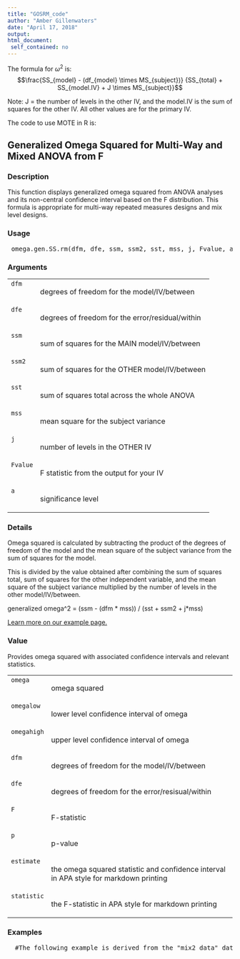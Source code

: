```yaml
---
title: "GOSRM_code"
author: "Amber Gillenwaters"
date: "April 17, 2018"
output: 
html_document:
 self_contained: no
---
```


The formula for $\omega^2$ is: $$\frac{SS_{model} - (df_{model} \times MS_{subject})} 
{SS_{total} + SS_{model.IV} + J \times MS_{subject}}$$

Note: J = the number of levels in the other IV, and the model.IV is the sum of squares for the other IV. All other values are for the primary IV. 

The code to use MOTE in R is: 
 

 
<h2>Generalized Omega Squared for Multi-Way and Mixed ANOVA from F</h2>  <h3>Description</h3>  <p>This function displays generalized omega squared from ANOVA analyses and its non-central confidence interval based on the F distribution. This formula is appropriate for multi-way repeated measures designs and mix level designs. </p>   <h3>Usage</h3>  <pre> omega.gen.SS.rm(dfm, dfe, ssm, ssm2, sst, mss, j, Fvalue, a = 0.05) </pre>   <h3>Arguments</h3>  <table summary="R argblock"> <tr valign="top"><td><code>dfm</code></td> <td> <p>degrees of freedom for the model/IV/between</p> </td></tr> <tr valign="top"><td><code>dfe</code></td> <td> <p>degrees of freedom for the error/residual/within</p> </td></tr> <tr valign="top"><td><code>ssm</code></td> <td> <p>sum of squares for the MAIN model/IV/between</p> </td></tr> <tr valign="top"><td><code>ssm2</code></td> <td> <p>sum of squares for the OTHER model/IV/between</p> </td></tr> <tr valign="top"><td><code>sst</code></td> <td> <p>sum of squares total across the whole ANOVA</p> </td></tr> <tr valign="top"><td><code>mss</code></td> <td> <p>mean square for the subject variance</p> </td></tr> <tr valign="top"><td><code>j</code></td> <td> <p>number of levels in the OTHER IV</p> </td></tr> <tr valign="top"><td><code>Fvalue</code></td> <td> <p>F statistic from the output for your IV</p> </td></tr> <tr valign="top"><td><code>a</code></td> <td> <p>significance level</p> </td></tr> </table>   <h3>Details</h3>  <p>Omega squared is calculated by subtracting the product of the degrees of freedom of the model and the mean square of the subject variance from the sum of squares for the model. </p> <p>This is divided by the value obtained after combining the sum of squares total, sum of squares for the other independent variable, and the mean square of the subject variance multiplied by the number of levels in the other model/IV/between. </p> <p>generalized omega^2 = (ssm - (dfm * mss)) / (sst + ssm2 + j*mss) </p> <p><a href="https://www.aggieerin.com/shiny-server/tests/gosrmss.html">Learn more on our example page.</a> </p>   <h3>Value</h3>  <p>Provides omega squared with associated confidence intervals and relevant statistics. </p> <table summary="R valueblock"> <tr valign="top"><td><code>omega</code></td> <td> <p>omega squared</p> </td></tr> <tr valign="top"><td><code>omegalow</code></td> <td> <p>lower level confidence interval of omega</p> </td></tr> <tr valign="top"><td><code>omegahigh</code></td> <td> <p>upper level confidence interval of omega</p> </td></tr> <tr valign="top"><td><code>dfm</code></td> <td> <p>degrees of freedom for the model/IV/between</p> </td></tr> <tr valign="top"><td><code>dfe</code></td> <td> <p>degrees of freedom for the error/resisual/within</p> </td></tr> <tr valign="top"><td><code>F</code></td> <td> <p>F-statistic</p> </td></tr> <tr valign="top"><td><code>p</code></td> <td> <p>p-value</p> </td></tr> <tr valign="top"><td><code>estimate</code></td> <td> <p>the omega squared statistic and confidence interval in APA style for markdown printing</p> </td></tr> <tr valign="top"><td><code>statistic</code></td> <td> <p>the F-statistic in APA style for markdown printing</p> </td></tr> </table>   <h3>Examples</h3>  <pre>  #The following example is derived from the "mix2_data" dataset, included #in the MOTE library.  #Given previous research, we know that backward strength in free #association tends to increase the ratings participants give when #you ask them how many people out of 100 would say a word in #response to a target word (like Family Feud). This result is #tied to people’s overestimation of how well they think they know #something, which is bad for studying. So, we gave people instructions #on how to ignore the BSG.  Did it help? Is there an interaction #between BSG and instructions given?  library(ez) mix2_data$partno = 1:nrow(mix2_data)  library(reshape) long_mix = melt(mix2_data, id = c("partno", "group"))  anova_model = ezANOVA(data = long_mix,                       dv = value,                       wid = partno,                       between = group,                       within = variable,                       detailed = TRUE,                       type = 3)  #You would calculate one partial GOS value for each F-statistic. #Here's an example for the main effect 1 with typing in numbers.  omega.gen.SS.rm(dfm = 1, dfe = 156,                  ssm = 6842.46829,                  ssm2 = 14336.07886,                  sst = sum(c(30936.498, 6842.46829,                  14336.07886, 8657.094, 71.07608)),                  mss = 30936.498 / 156,                  j = 2, Fvalue = 34.503746, a = .05)  #Here's an example for the main effect 1 with code.  omega.gen.SS.rm(dfm = anova_model$ANOVA$DFn[2],                  dfe = anova_model$ANOVA$DFd[2],                  ssm = anova_model$ANOVA$SSn[2],                  ssm2 = anova_model$ANOVA$SSn[3],                  sst = sum(c(anova_model$ANOVA$SSn[-1], anova_model$ANOVA$SSd[c(1,3)])),                  mss = anova_model$ANOVA$SSd[1]/anova_model$ANOVA$DFd[1],                  j = anova_model$ANOVA$DFn[3]+1,                  Fvalue = anova_model$ANOVA$F[2], a = .05) </pre>   </body></html> 
